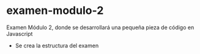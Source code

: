# examen-modulo-2
Examen Módulo 2, donde se desarrollará una pequeña pieza de código en Javascript

* Se crea la estructura del examen
